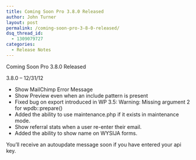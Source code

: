 ```yaml
---
title: Coming Soon Pro 3.8.0 Released
author: John Turner
layout: post
permalink: /coming-soon-pro-3-8-0-released/
dsq_thread_id:
  - 1309079727
categories:
  - Release Notes
---
```

Coming Soon Pro 3.8.0 Released

3.8.0 &#8211; 12/31/12

  * Show MailChimp Error Message
  * Show Preview even when an include pattern is present
  * Fixed bug on export introduced in WP 3.5: Warning: Missing argument 2 for wpdb::prepare()
  * Added the ability to use maintenance.php if it exists in maintenance mode.
  * Show referral stats when a user re-enter their email.
  * Added the ability to show name on WYSIJA forms.

You&#8217;ll receive an autoupdate message soon if you have entered your api key.